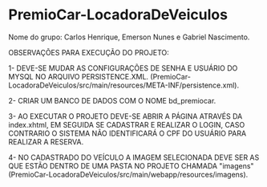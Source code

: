 # PremioCar-LocadoraDeVeiculos

Nome do grupo: Carlos Henrique, Emerson Nunes e Gabriel Nascimento.

OBSERVAÇÕES PARA EXECUÇÃO DO PROJETO:

1- DEVE-SE MUDAR AS CONFIGURAÇÕES DE SENHA E USUÁRIO DO MYSQL NO ARQUIVO PERSISTENCE.XML. (PremioCar-LocadoraDeVeiculos/src/main/resources/META-INF/persistence.xml).

2- CRIAR UM BANCO DE DADOS COM O NOME bd_premiocar.

3- AO EXECUTAR O PROJETO DEVE-SE ABRIR A PÁGINA ATRAVÉS DA index.xhtml, EM SEGUIDA SE CADASTRAR E REALIZAR O LOGIN, CASO CONTRARIO O SISTEMA NÃO IDENTIFICARÁ O CPF DO USUÁRIO PARA REALIZAR A RESERVA.

4- NO CADASTRADO DO VEÍCULO A IMAGEM SELECIONADA DEVE SER AS QUE ESTÃO DENTRO DE UMA PASTA NO PROJETO CHAMADA "imagens" (PremioCar-LocadoraDeVeiculos/src/main/webapp/resources/imagens).

